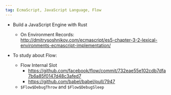 ```yaml
---
tag: EcmaScript, JavaScript Language, Flow
---
```


- Build a JavaScript Engine with Rust
  - On Environment Records: http://dmitrysoshnikov.com/ecmascript/es5-chapter-3-2-lexical-environments-ecmascript-implementation/

- To study about Flow:
  - Flow Internal Slot
    - https://github.com/facebook/flow/commit/732eae55e102cdb7dfa7b6a85f0147d48c3afed7
    - https://github.com/babel/babel/pull/7947
  - `$Flow$DebugThrow` and `$Flow$DebugSleep`